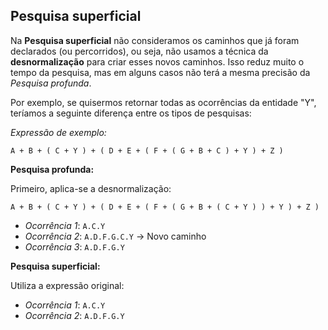 ## Pesquisa superficial <header-set anchor-name="search-surface" />

Na **Pesquisa superficial** não consideramos os caminhos que já foram declarados (ou percorridos), ou seja, não usamos a técnica da **desnormalização** para criar esses novos caminhos. Isso reduz muito o tempo da pesquisa, mas em alguns casos não terá a mesma precisão da _Pesquisa profunda_.

Por exemplo, se quisermos retornar todas as ocorrências da entidade "Y", teríamos a seguinte diferença entre os tipos de pesquisas:

_Expressão de exemplo:_

```
A + B + ( C + Y ) + ( D + E + ( F + ( G + B + C ) + Y ) + Z )
```

**Pesquisa profunda:**

Primeiro, aplica-se a desnormalização:

```
A + B + ( C + Y ) + ( D + E + ( F + ( G + B + ( C + Y ) ) + Y ) + Z )
```

* _Ocorrência 1_: `A.C.Y`
* _Ocorrência 2_: `A.D.F.G.C.Y` -> Novo caminho
* _Ocorrência 3_: `A.D.F.G.Y`

**Pesquisa superficial:**

Utiliza a expressão original:

* _Ocorrência 1_: `A.C.Y`
* _Ocorrência 2_: `A.D.F.G.Y`